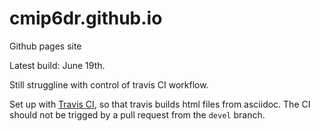 # cmip6dr.github.io
Github pages site

Latest build: June 19th.

Still struggline with control of travis CI workflow.

Set up with [Travis CI](https://travis-ci.org/), so that travis builds html files from asciidoc. The CI should not be trigged by a pull request from the `devel` branch. 
